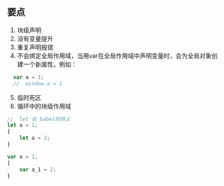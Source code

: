 ## **要点**

1. 块级声明
2. 没有变量提升
3. 重复声明报错
4. 不会绑定全局作用域，当用var在全局作用域中声明变量时，会为全局对象创建一个新属性，例如：
```js
  var a = 1;
  //  window.a = 1
```
5. 临时死区
6. 循环中的块级作用域

```javascript
//	let 在 babel的转义
let a = 1;
{
    let a = 2;
}

var a = 1;
{
    var a_1 = 2;
}
```

